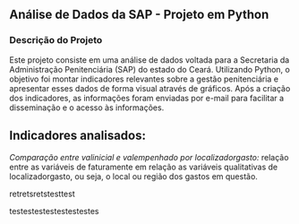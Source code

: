 ## Análise de Dados da SAP - Projeto em Python
### Descrição do Projeto
Este projeto consiste em uma análise de dados voltada para a Secretaria da Administração Penitenciária (SAP) do estado do Ceará. Utilizando Python, o objetivo foi montar indicadores relevantes sobre a gestão penitenciária e apresentar esses dados de forma visual através de gráficos. Após a criação dos indicadores, as informações foram enviadas por e-mail para facilitar a disseminação e o acesso às informações.

## Indicadores analisados:
*Comparação entre valinicial e valempenhado por localizadorgasto:* relação entre as variáveis de faturamente em relação as variáveis qualitativas de localizadorgasto, ou seja, o local ou região dos gastos em questão.<br />

retretsretstesttest<br />

testestestestestestestes<br />

